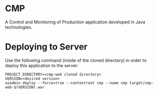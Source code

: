# CMP
A Control and Monitoring of Production application developed in Java technologies.

# Deploying to Server

Use the following command (inside of the cloned directory) in order to deploy this application to the server:

	PROJECT_DIRECTORY=<cmp-web cloned directory>
	VERSION=<desired version>
	asadmin deploy --force=true --contextroot cmp --name cmp target/cmp-web-$(VERSION).war
